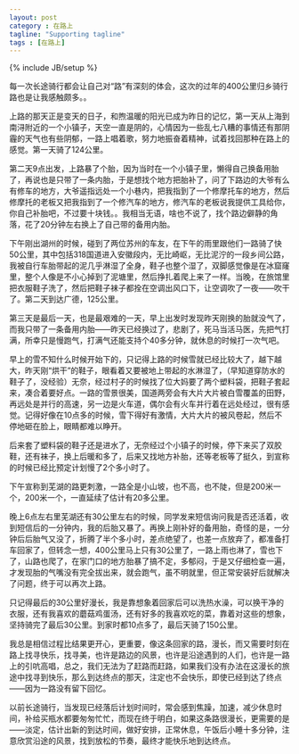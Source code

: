 ```yaml
---
layout: post
category : 在路上
tagline: "Supporting tagline"
tags : [在路上]
---
```

{% include JB/setup %}


每一次长途骑行都会让自己对“路”有深刻的体会，这次的过年的400公里归乡骑行路也是让我感触颇多。。

上路的那天正是变天的日子，和煦温暖的阳光已成为昨日的记忆，第一天从上海到南浔附近的一个小镇子，天空一直是阴的，心情因为一些乱七八糟的事情还有那阴霾的天气也有些阴郁，一路上唱着歌，努力地振奋着精神，试着找回那种在路上的感觉。第一天骑了124公里。

第二天9点出发，上路暴了个胎，因为当时在一个小镇子里，懒得自己换备用胎了，再说也是只带了一条内胎，于是想找个地方把胎补了，问了下路边的大爷有么有修车的地方，大爷遥指远处一个小巷内，把我指到了一个修摩托车的地方，然后修摩托的老板又把我指到了一个修汽车的地方，修汽车的老板说我提供工具给你，你自己补胎吧，不过要十块钱。。我相当无语，啥也不说了，找个路边僻静的角落，花了20分钟左右换上了自己带的备用内胎。

下午刚出湖州的时候，碰到了两位苏州的车友，在下午的雨里跟他们一路骑了快50公里，其中包括318国道进入安徽段内，无比崎岖，无比泥泞的一段乡间公路，我被自行车胎带起的泥几乎淋湿了全身，鞋子也整个湿了，双脚感觉像是在冰窟窿里，整个人像是不小心掉到了泥塘里，然后挣扎着爬上来了一样。当晚，在旅馆里把衣服鞋子洗了，然后把鞋子袜子都拴在空调出风口下，让空调吹了一夜——吹干了。第二天到达广德，125公里。

第三天是最后一天，也是最艰难的一天，早上出发时发现昨天刚换的胎就没气了，而我只带了一条备用内胎——昨天已经换过了，悲剧了，死马当活马医，先把气打满，所幸只是慢跑气，打满气还能支持个40多分钟，就休息的时候打一次气吧。

早上的雪不知什么时候开始下的，只记得上路的时候雪就已经比较大了，越下越大，昨天刚“烘干”的鞋子，眼看着又要被地上带起的水淋湿了，（早知道穿防水的鞋子了，没经验）无奈，经过村子的时候找了位大妈要了两个塑料袋，把鞋子套起来，凑合着要好点。一路的雪景很美，国道两旁会有大片大片被白雪覆盖的田野，再远处是并行的高速，另一边是火车道，偶尔会有火车并行着在远处经过，很有感觉。记得好像在10点多的时候，雪下得好有激情，大片大片的被风卷起，然后不停地砸在脸上，眼睛都难以睁开。

后来套了塑料袋的鞋子还是进水了，无奈经过个小镇子的时候，停下来买了双胶鞋，还有袜子，换上后暖和多了，后来又找地方补胎，还等老板等了挺久，到宣称的时候已经比预定计划慢了2个多小时了。

下午宣称到芜湖的路更刺激，一路全是小山坡，也不高，也不陡，但是200米一个，200米一个，一直延续了估计有20多公里。

晚上6点左右里芜湖还有30公里左右的时候，同学发来短信询问我是否还活着，收到短信后的一分钟内，我的后胎又暴了。再换上刚补好的备用胎，奇怪的是，一分钟后后胎气又没了，折腾了半个多小时，差点绝望了，也差一点放弃了，都准备打车回家了，但转念一想，400公里马上只有30公里了，一路上雨也淋了，雪也下了，山路也爬了，在家门口的地方胎暴了搞不定，多郁闷，于是又仔细检查一遍，才发现胎的气嘴没有完全拔出来，就会跑气，虽不明就里，但正常安装好后就解决了问题，终于可以再次上路。

只记得最后的30公里好漫长，我是靠想象着回家后可以洗热水澡，可以换干净的衣服，还有我喜欢的蘑菇鸡蛋汤，还有好多的我喜欢吃的菜，靠着对这些的想象，坚持骑完了最后30公里。到家时都10点多了，最后天骑了150公里。

我总是相信过程比结果更开心，更重要，像这条回家的路，漫长，而又需要时刻在路上找寻快乐，找寻美，也许是路边的风景，也许是沿途遇到的人们，也许是一路上的引吭高唱，总之，我们无法为了赶路而赶路，如果我们没有办法在这漫长的旅途中找寻到快乐，那么到达终点的那天，注定也不会快乐，即使已经到达了终点——因为一路没有留下回忆。

以前长途骑行，当发现已经落后计划时间时，常会感到焦躁，加速，减少休息时间，补给买瓶水都要匆匆忙忙，而现在终于明白，如果这条路很漫长，更需要的是——淡定，估计出新的到达时间，做好安排，正常休息，午饭后小睡十多分钟，注意欣赏沿途的风景，找到放松的节奏，最终才能快乐地到达终点。
